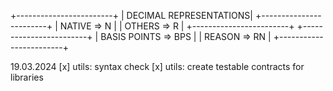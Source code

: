 +------------------------+
| DECIMAL REPRESENTATIONS|
+------------------------+
| NATIVE         => N    |
| OTHERS         => R    |
+------------------------+
+------------------------+
| BASIS POINTS   => BPS  |
| REASON         => RN   |
+------------------------+

19.03.2024
[x] utils: syntax check
[x] utils: create testable contracts for libraries